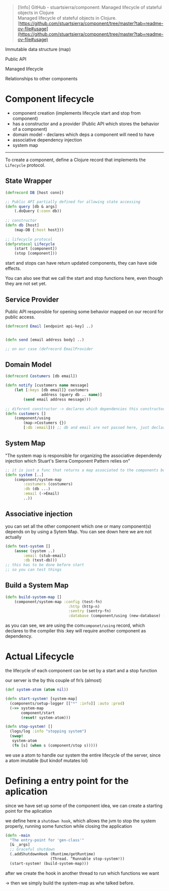> [!info] GitHub - stuartsierra/component: Managed lifecycle of stateful objects in Clojure  
> Managed lifecycle of stateful objects in Clojure.  
> [https://github.com/stuartsierra/component/tree/master?tab=readme-ov-file#usage](https://github.com/stuartsierra/component/tree/master?tab=readme-ov-file#usage)  

Immutable data structure (map)

Public API

Managed lifecycle

Relationships to other components

# Component lifecycle

- component creation (implements lifecycle start and stop from component)
- has a constructor and a provider (Public API which stores the behavior of a component)
- domain model - declares which deps a component will need to have
- associative dependency injection
- system map

---

To create a component, define a Clojure record that implements the `Lifecycle` protocol.

## State Wrapper

```Clojure
(defrecord DB [host conn])

;; Public API partially defined for allowing state accessing
(defn query [db & args]
	(.doQuery (:conn db))
	
;; constructor
(defn db [host]
	(map-DB {:host host}))
	
;; lifecycle protocol
(defprotocol Lifecycle 
	(start [component])
	(stop [component]))
```

start and stops can have return updated components, they can have side effects.

  

You can also see that we call the start and stop functions here, even though they are not set yet.

## Service Provider

Public API responsible for opening some behavior mapped on our record for public access.

```Clojure
(defrecord Email [endpoint api-key] ..)


(defn send [email address body] ..)

;; on our case (defrecord EmailProvider
```

  

## Domain Model

```Clojure
(defrecord Costumers [db email])

(defn notify [customers name message]
	(let [:keys [db email]} customers 
				address (query db .. name)]
		(send email address message)))
		
;; diferent constructor -> declares which dependencies this constructor need
(defn customers [] 
	(component/using 
		(map->Costumers {})
		[:db :email])) ;; db and email are not passed here, just declared
```

## System Map

"The system map is responsible for organizing the associative dependendy  
injection which Stuart's Sierra Component Pattern relies on"  

```Clojure
;; it is just a func that returns a map associated to the components built before
(defn system [..]
	(component/system-map 
		:costumers (costumers)
		:db (db ...)
		:email (->Email)
		..))
```

## Associative injection

you can set all the other component which one or many component(s) depends on by using a Sytem Map. You can see down here we are not actually

```Clojure
(defn test-system []
	(assoc (system ..)
		:email (stub-email)
		:db (test-db)))
;; this has to be done before start
;; so you can test things
```

## Build a System Map

```Clojure
(defn build-system-map []
	(component/system-map :config (test-fn)
							:http (http-n)
							:sentry (sentry-fn)
							:database (component/using (new-database) [:config])))
```

as you can see, we are using the com`componet/using` record, which declares to the compiler this :key will require another component as dependency.

# Actual Lifecycle

the lifecycle of each component can be set by a start and a stop function

our server is the by this couple of fn’s (almost)

```Clojure
(def system-atom (atom nil))

(defn start-system! [system-map]
  (components/setup-logger [["*" :info]] :auto :prod)
  (->> system-map
       component/start
       (reset! system-atom)))

(defn stop-system! []
  (logs/log :info "stopping system")
  (swap!
   system-atom
   (fn [s] (when s (component/stop s)))))
```

  

we use a atom to handle our system the entire lifecycle of the server, since a atom imutable (but kindof mutates lol)


# Defining a entry point for the aplication

since we have set up some of the component idea, we can create a starting point for the aplication

we define here a `shutdown hook`, which allows the jvm to stop the system properly, running some function while closing the application

```Clojure
(defn -main
  "The entry-point for 'gen-class'"
  [& _args]
  ;; Graceful shutdown
  (.addShutdownHook (Runtime/getRuntime)
                    (Thread. ^Runnable stop-system!))
  (start-system! (build-system-map)))
```

after we create the hook in another thread to run which functions we want

→ then we simply build the system-map as whe talked before.